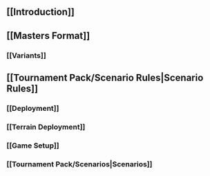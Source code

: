 ## [[Introduction]]
## [[Masters Format]]
### [[Variants]]
## [[Tournament Pack/Scenario Rules|Scenario Rules]]
### [[Deployment]]
### [[Terrain Deployment]]
### [[Game Setup]]
### [[Tournament Pack/Scenarios|Scenarios]]